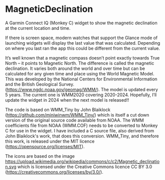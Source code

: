 # MagneticDeclination
A Garmin Connect IQ (Monkey C) widget to show the magnetic declination at the current location and time.

If there is screen space, modern watches that support the Glance mode of launching widgets will display the last value that was calculated. Depending on where you last ran the app this could be different from the current value.

It’s well known that a magnetic compass doesn’t point exactly towards True North – it points to Magnetic North. The difference is called the magnetic declination. It varies both around the world and over time but can be calculated for any given time and place using the World Magnetic Model. This was developed by the National Centers for Environmental Information and the British Geological Survey. (https://www.ngdc.noaa.gov/geomag/WMM/). The model is updated every 5 years. The current one is WMM2020 covering 2020-2024. Hopefully, I’ll update the widget in 2024 when the next model is released!!

The code is based on WMM_Tiny by John Blaiklock (https://github.com/miniwinwm/WMM_Tiny/) which is itself a cut down version of the original source code available from NOAA. The WMM coefficients file from NOAA (WMM.COF) needs to be converted to Monkey C for use in the widget. I have included a C source file, also derived from John Blaiklock's work, that does this conversion. WMM_Tiny, and therefore this work, is released under the MIT licence (https://opensource.org/licenses/MIT). 

The icons are based on the image https://upload.wikimedia.org/wikipedia/commons/c/c2/Magnetic_declination.svg which is licensed under the Creative Commons licence CC BY 3.0 (https://creativecommons.org/licenses/by/3.0/).
